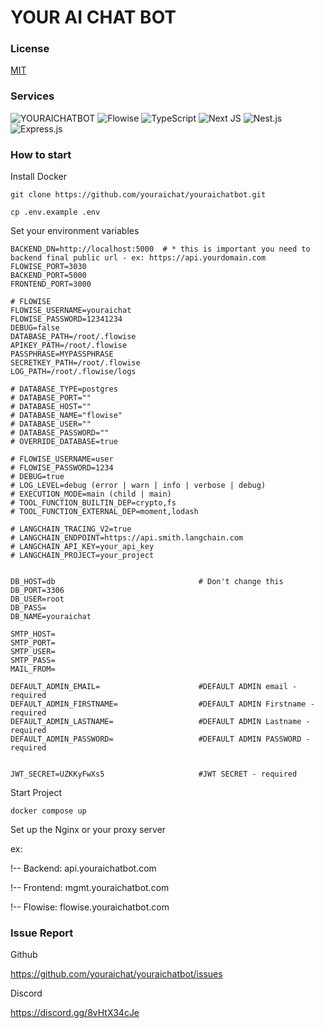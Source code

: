 # YOUR AI CHAT BOT

### License
[MIT](./LICENSE)

###  Services
![YOURAICHATBOT](https://img.shields.io/badge/youraichatbot-%23662200.svg?style=for-the-badge&logo=pibble&logoColor=white)
![Flowise](https://img.shields.io/badge/flowise.ai-%23404d59.svg?style=for-the-badge&logo=flowise&logoColor=%231143FB)
![TypeScript](https://img.shields.io/badge/typescript-%23007ACC.svg?style=for-the-badge&logo=typescript&logoColor=white)
![Next JS](https://img.shields.io/badge/Next-black?style=for-the-badge&logo=next.js&logoColor=white)
![Nest.js](https://img.shields.io/badge/nest.js-%23404d59.svg?style=for-the-badge&logo=nest&logoColor=white)
![Express.js](https://img.shields.io/badge/express.js-%23714d59.svg?style=for-the-badge&logo=express&logoColor=%2361DAFB)


### How to start
Install Docker


```
git clone https://github.com/youraichat/youraichatbot.git
```

```
cp .env.example .env
```

Set your environment variables
```
BACKEND_DN=http://localhost:5000  # * this is important you need to backend final public url - ex: https://api.yourdomain.com
FLOWISE_PORT=3030
BACKEND_PORT=5000
FRONTEND_PORT=3000

# FLOWISE
FLOWISE_USERNAME=youraichat
FLOWISE_PASSWORD=12341234
DEBUG=false
DATABASE_PATH=/root/.flowise
APIKEY_PATH=/root/.flowise
PASSPHRASE=MYPASSPHRASE
SECRETKEY_PATH=/root/.flowise
LOG_PATH=/root/.flowise/logs

# DATABASE_TYPE=postgres
# DATABASE_PORT=""
# DATABASE_HOST=""
# DATABASE_NAME="flowise"
# DATABASE_USER=""
# DATABASE_PASSWORD=""
# OVERRIDE_DATABASE=true

# FLOWISE_USERNAME=user
# FLOWISE_PASSWORD=1234
# DEBUG=true
# LOG_LEVEL=debug (error | warn | info | verbose | debug)
# EXECUTION_MODE=main (child | main)
# TOOL_FUNCTION_BUILTIN_DEP=crypto,fs
# TOOL_FUNCTION_EXTERNAL_DEP=moment,lodash

# LANGCHAIN_TRACING_V2=true
# LANGCHAIN_ENDPOINT=https://api.smith.langchain.com
# LANGCHAIN_API_KEY=your_api_key
# LANGCHAIN_PROJECT=your_project


DB_HOST=db                                # Don't change this
DB_PORT=3306
DB_USER=root
DB_PASS=
DB_NAME=youraichat

SMTP_HOST=
SMTP_PORT=
SMTP_USER=
SMTP_PASS=                                
MAIL_FROM=                                

DEFAULT_ADMIN_EMAIL=                      #DEFAULT ADMIN email - required
DEFAULT_ADMIN_FIRSTNAME=                  #DEFAULT ADMIN Firstname - required
DEFAULT_ADMIN_LASTNAME=                   #DEFAULT ADMIN Lastname - required
DEFAULT_ADMIN_PASSWORD=                   #DEFAULT ADMIN PASSWORD - required


JWT_SECRET=UZKKyFwXs5                     #JWT SECRET - required
```

Start Project
```
docker compose up
```

Set up the Nginx or your proxy server

ex:

!-- Backend: api.youraichatbot.com

!-- Frontend: mgmt.youraichatbot.com

!-- Flowise: flowise.youraichatbot.com


### Issue Report

Github

https://github.com/youraichat/youraichatbot/issues


Discord

https://discord.gg/8vHtX34cJe
